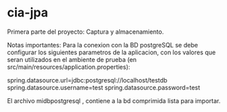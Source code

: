 # cia-jpa

Primera parte del proyecto: Captura y almacenamiento.

Notas importantes:
Para la conexion con la BD postgreSQL se debe configurar los siguientes parametros de la aplicacion, con los valores que seran utilizados en el ambiente de prueba (en src/main/resources/application.properties):

spring.datasource.url=jdbc:postgresql://localhost/testdb
spring.datasource.username=test
spring.datasource.password=test


El archivo midbpostgresql , contiene a la bd comprimida lista para importar.